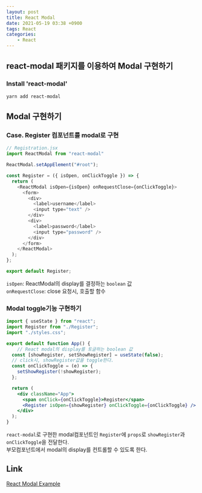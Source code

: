 ```yaml
---
layout: post
title: React Modal
date: 2021-05-19 03:38 +0900
tags: React
categories:
    - React
---
```


## react-modal 패키지를 이용하여 Modal 구현하기

### Install 'react-modal'

```shell
yarn add react-modal
```

## Modal 구현하기

### Case. Register 컴포넌트를 modal로 구현

```js
// Registration.jsx
import ReactModal from "react-modal"

ReactModal.setAppElement("#root");

const Register = ({ isOpen, onClickToggle }) => {
  return (
    <ReactModal isOpen={isOpen} onRequestClose={onClickToggle}>
      <form>
        <div>
          <label>username</label>
          <input type="text" />
        </div>
        <div>
          <label>password</label>
          <input type="password" />
        </div>
      </form>
    </ReactModal>
  );
};

export default Register;
```

`isOpen`: ReactModal의 display를 결정하는 `boolean` 값  
`onRequestClose`: close 요청시, 호출할 함수  

### Modal toggle기능 구현하기

```jsx
import { useState } from "react";
import Register from "./Register";
import "./styles.css";

export default function App() {
    // React modal의 display를 토글하는 boolean 값
  const [showRegister, setShowRegister] = useState(false);
  // click시, showRegister값을 toggle한다. 
  const onClickToggle = (e) => {
    setShowRegister(!showRegister);
  };

  return (
    <div className="App">
      <span onClick={onClickToggle}>Register</span>
      <Register isOpen={showRegister} onClickToggle={onClickToggle} />
    </div>
  );
}

```

`react-modal`로 구현한 modal컴포넌트인 `Register`에 `props`로 `showRegister`과 `onClickToggle`을 전달한다.  
부모컴포넌트에서 modal의 display를 컨트롤할 수 있도록 한다.

## Link

[React Modal Example](https://codesandbox.io/s/recursing-robinson-0fqp4?file=/src/App.js)
